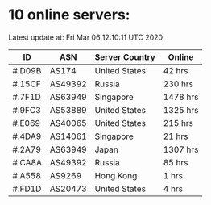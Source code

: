 # 10 online servers:

Latest update at: Fri Mar 06 12:10:11 UTC 2020

| ID | ASN | Server Country | Online |
| -- | --- | -------------- | ------ |
| #.D09B | AS174 | United States | 42 hrs |
| #.15CF | AS49392 | Russia | 230 hrs |
| #.7F1D | AS63949 | Singapore | 1478 hrs |
| #.9FC3 | AS53889 | United States | 1325 hrs |
| #.E069 | AS40065 | United States | 215 hrs |
| #.4DA9 | AS14061 | Singapore | 21 hrs |
| #.2A79 | AS63949 | Japan | 1307 hrs |
| #.CA8A | AS49392 | Russia | 85 hrs |
| #.A558 | AS9269 | Hong Kong | 1 hrs |
| #.FD1D | AS20473 | United States | 4 hrs |

